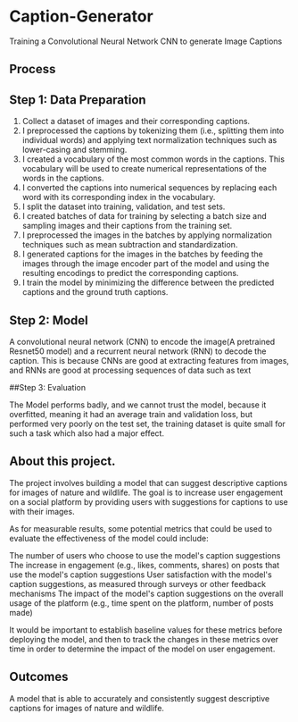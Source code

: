 # Caption-Generator
Training a Convolutional Neural Network CNN to generate Image Captions

## Process
##  Step 1: Data Preparation

1. Collect a dataset of images and their corresponding captions.
2. I preprocessed the captions by tokenizing them (i.e., splitting them into individual words) and applying text normalization techniques such as lower-casing and stemming.
3. I created a vocabulary of the most common words in the captions. This vocabulary will be used to create numerical representations of the words in the captions.
4. I converted the captions into numerical sequences by replacing each word with its corresponding index in the vocabulary.
5. I split the dataset into training, validation, and test sets.
6. I created batches of data for training by selecting a batch size and sampling images and their captions from the training set.
7. I preprocessed the images in the batches by applying normalization techniques such as mean subtraction and standardization.
8. I generated captions for the images in the batches by feeding the images through the image encoder part of the model and using the resulting encodings to predict the corresponding captions.
9. I train the model by minimizing the difference between the predicted captions and the ground truth captions.

##  Step 2: Model

A convolutional neural network (CNN)  to encode the image(A pretrained Resnet50 model) and a recurrent neural network (RNN) to decode the caption. This is because CNNs are good at extracting features from images, and RNNs are good at processing sequences of data such as text

##Step 3: Evaluation

The Model performs badly, and we cannot trust the model, because it overfitted, meaning it had an average train and validation loss, but performed very poorly on the test set, the training dataset is quite small for such a task which  also had a  major effect.


##  About this project.

The project involves building a model that can suggest descriptive captions for images of nature and wildlife. The goal is to increase user engagement on a social platform by providing users with suggestions for captions to use with their images.

As for measurable results, some potential metrics that could be used to evaluate the effectiveness of the model could include:

The number of users who choose to use the model's caption suggestions
The increase in engagement (e.g., likes, comments, shares) on posts that use the model's caption suggestions
User satisfaction with the model's caption suggestions, as measured through surveys or other feedback mechanisms
The impact of the model's caption suggestions on the overall usage of the platform (e.g., time spent on the platform, number of posts made)

It would be important to establish baseline values for these metrics before deploying the model, and then to track the changes in these metrics over time in order to determine the impact of the model on user engagement.


##  Outcomes

A model that is able to accurately and consistently suggest descriptive captions for images of nature and wildlife.


